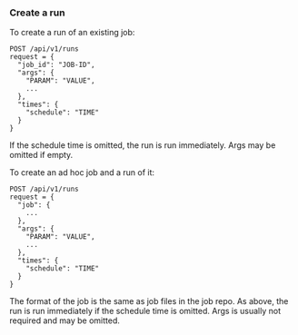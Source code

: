 ### Create a run

To create a run of an existing job:
```
POST /api/v1/runs
request = {
  "job_id": "JOB-ID",
  "args": {
    "PARAM": "VALUE",
    ...
  },
  "times": {
    "schedule": "TIME"
  }
}
```

If the schedule time is omitted, the run is run immediately.  Args may be
omitted if empty.

To create an ad hoc job and a run of it:
```
POST /api/v1/runs
request = {
  "job": {
    ...
  },
  "args": {
    "PARAM": "VALUE",
    ...
  },
  "times": {
    "schedule": "TIME"
  }
}
```

The format of the job is the same as job files in the job repo.  As above, the
run is run immediately if the schedule time is omitted.  Args is usually not
required and may be omitted.

